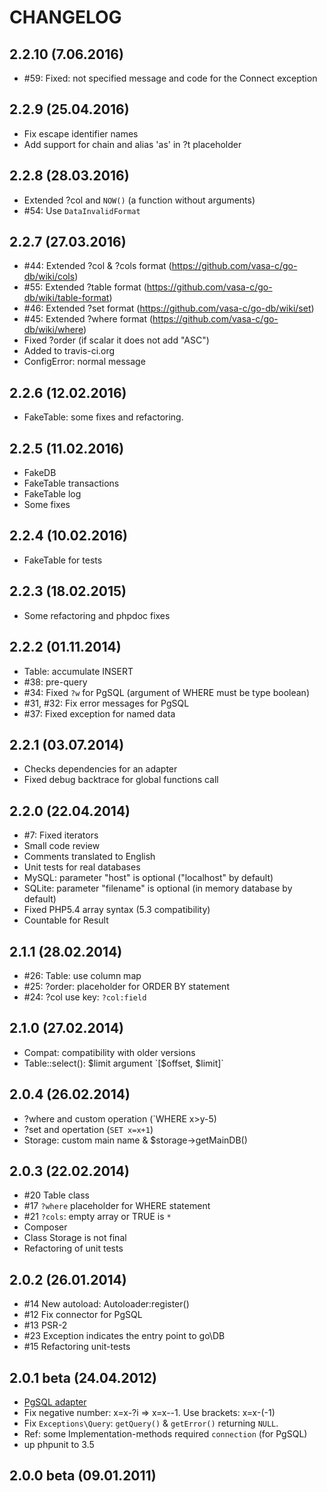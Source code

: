 # CHANGELOG

## 2.2.10 (7.06.2016)

* #59: Fixed: not specified message and code for the Connect exception

## 2.2.9 (25.04.2016)

* Fix escape identifier names
* Add support for chain and alias 'as' in ?t placeholder

## 2.2.8 (28.03.2016)

* Extended ?col and `NOW()` (a function without arguments)
* #54: Use `DataInvalidFormat`

## 2.2.7 (27.03.2016)

* #44: Extended ?col & ?cols format (https://github.com/vasa-c/go-db/wiki/cols)
* #55: Extended ?table format (https://github.com/vasa-c/go-db/wiki/table-format)
* #46: Extended ?set format (https://github.com/vasa-c/go-db/wiki/set)
* #45: Extended ?where format (https://github.com/vasa-c/go-db/wiki/where)
* Fixed ?order (if scalar it does not add "ASC")
* Added to travis-ci.org
* ConfigError: normal message

## 2.2.6 (12.02.2016)

* FakeTable: some fixes and refactoring.

## 2.2.5 (11.02.2016)

* FakeDB
* FakeTable transactions
* FakeTable log
* Some fixes

## 2.2.4 (10.02.2016)

* FakeTable for tests

## 2.2.3 (18.02.2015)

* Some refactoring and phpdoc fixes

## 2.2.2 (01.11.2014)

* Table: accumulate INSERT
* #38: pre-query
* #34: Fixed `?w` for PgSQL (argument of WHERE must be type boolean)
* #31, #32: Fix error messages for PgSQL
* #37: Fixed exception for named data

## 2.2.1 (03.07.2014)

* Checks dependencies for an adapter
* Fixed debug backtrace for global functions call

## 2.2.0 (22.04.2014)

* #7: Fixed iterators
* Small code review
* Comments translated to English
* Unit tests for real databases
* MySQL: parameter "host" is optional ("localhost" by default)
* SQLite: parameter "filename" is optional (in memory database by default)
* Fixed PHP5.4 array syntax (5.3 compatibility)
* Countable for Result

## 2.1.1 (28.02.2014)

* #26: Table: use column map
* #25: ?order: placeholder for ORDER BY statement
* #24: ?col use key: `?col:field`

## 2.1.0 (27.02.2014)

* Compat: compatibility with older versions
* Table::select(): $limit argument `[$offset, $limit]`

## 2.0.4 (26.02.2014)

* ?where and custom operation (`WHERE x>y-5)
* ?set and opertation (`SET x=x+1`)
* Storage: custom main name & $storage->getMainDB()

## 2.0.3 (22.02.2014)

* #20 Table class
* #17 `?where` placeholder for WHERE statement
* #21 `?cols`: empty array or TRUE is `*`
* Composer
* Class Storage is not final
* Refactoring of unit tests

## 2.0.2 (26.01.2014)

* #14 New autoload: Autoloader:register()
* #12 Fix connector for PgSQL
* #13 PSR-2
* #23 Exception indicates the entry point to go\DB
* #15 Refactoring unit-tests

## 2.0.1 beta (24.04.2012)

* [PgSQL adapter](https://github.com/vasa-c/go-db/wiki/Adapters_pgsql)
* Fix negative number: x=x-?i => x=x--1. Use brackets: x=x-(-1)
* Fix `Exceptions\Query`: `getQuery()` & `getError()` returning `NULL`.
* Ref: some Implementation-methods required `connection` (for PgSQL)
* up phpunit to 3.5

## 2.0.0 beta (09.01.2011)

